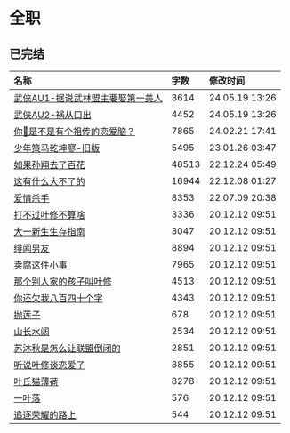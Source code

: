 # 全职

## 已完结

|名称|字数|修改时间|
|:-|:-|:-|
|[武侠AU1-据说武林盟主要娶第一美人](武侠AU1-据说武林盟主要娶第一美人.md)|3614|24.05.19 13:26|
|[武侠AU2-祸从口出](武侠AU2-祸从口出.md)|4452|24.05.19 13:26|
|[你🐧是不是有个祖传的恋爱脑？](你🐧是不是有个祖传的恋爱脑？.md)|7865|24.02.21 17:41|
|[少年策马乾坤寥-旧版](少年策马乾坤寥-旧版.md)|5495|23.01.26 03:47|
|[如果孙翔去了百花](如果孙翔去了百花.md)|48513|22.12.24 05:49|
|[这有什么大不了的](这有什么大不了的.md)|16944|22.12.08 01:27|
|[爱情杀手](爱情杀手.md)|8353|22.07.09 20:38|
|[打不过叶修不算啥](打不过叶修不算啥.md)|3336|20.12.12 09:51|
|[大一新生生存指南](大一新生生存指南.md)|3047|20.12.12 09:51|
|[绯闻男友](绯闻男友.md)|8894|20.12.12 09:51|
|[卖腐这件小事](卖腐这件小事.md)|7965|20.12.12 09:51|
|[那个别人家的孩子叫叶修](那个别人家的孩子叫叶修.md)|4513|20.12.12 09:51|
|[你还欠我八百四十个字](你还欠我八百四十个字.md)|4343|20.12.12 09:51|
|[抛莲子](抛莲子.md)|678|20.12.12 09:51|
|[山长水阔](山长水阔.md)|2534|20.12.12 09:51|
|[苏沐秋是怎么让联盟倒闭的](苏沐秋是怎么让联盟倒闭的.md)|2851|20.12.12 09:51|
|[听说叶修谈恋爱了](听说叶修谈恋爱了.md)|3855|20.12.12 09:51|
|[叶氏猫薄荷](叶氏猫薄荷.md)|8278|20.12.12 09:51|
|[一叶落](一叶落.md)|576|20.12.12 09:51|
|[追逐荣耀的路上](追逐荣耀的路上.md)|544|20.12.12 09:51|
